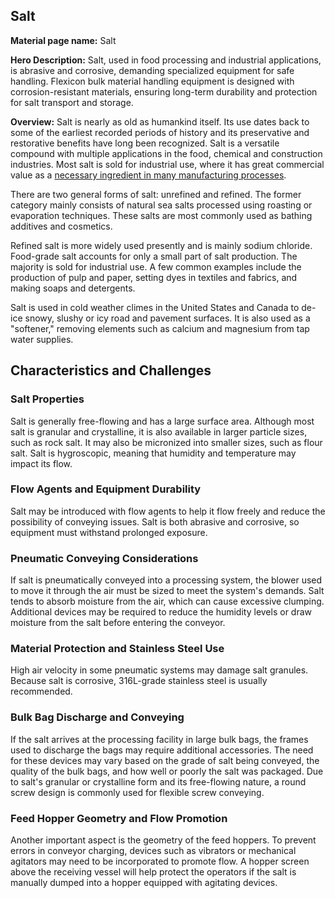 ## Salt

**Material page name:** Salt

**Hero Description:** Salt, used in food processing and industrial applications, is abrasive and corrosive, demanding specialized equipment for safe handling. Flexicon bulk material handling equipment is designed with corrosion-resistant materials, ensuring long-term durability and protection for salt transport and storage.

**Overview:** Salt is nearly as old as humankind itself. Its use dates back to some of the earliest recorded periods of history and its preservative and restorative benefits have long been recognized. Salt is a versatile compound with multiple applications in the food, chemical and construction industries. Most salt is sold for industrial use, where it has great commercial value as a [necessary ingredient in many manufacturing processes](https://www.ncbi.nlm.nih.gov/books/NBK254244/).

There are two general forms of salt: unrefined and refined. The former category mainly consists of natural sea salts processed using roasting or evaporation techniques. These salts are most commonly used as bathing additives and cosmetics.

Refined salt is more widely used presently and is mainly sodium chloride. Food-grade salt accounts for only a small part of salt production. The majority is sold for industrial use. A few common examples include the production of pulp and paper, setting dyes in textiles and fabrics, and making soaps and detergents.

Salt is used in cold weather climes in the United States and Canada to de-ice snowy, slushy or icy road and pavement surfaces. It is also used as a "softener," removing elements such as calcium and magnesium from tap water supplies.

## Characteristics and Challenges

### Salt Properties

Salt is generally free-flowing and has a large surface area. Although most salt is granular and crystalline, it is also available in larger particle sizes, such as rock salt. It may also be micronized into smaller sizes, such as flour salt. Salt is hygroscopic, meaning that humidity and temperature may impact its flow.

### Flow Agents and Equipment Durability

Salt may be introduced with flow agents to help it flow freely and reduce the possibility of conveying issues. Salt is both abrasive and corrosive, so equipment must withstand prolonged exposure.

### Pneumatic Conveying Considerations

If salt is pneumatically conveyed into a processing system, the blower used to move it through the air must be sized to meet the system's demands. Salt tends to absorb moisture from the air, which can cause excessive clumping. Additional devices may be required to reduce the humidity levels or draw moisture from the salt before entering the conveyor.

### Material Protection and Stainless Steel Use

High air velocity in some pneumatic systems may damage salt granules. Because salt is corrosive, 316L-grade stainless steel is usually recommended.

### Bulk Bag Discharge and Conveying

If the salt arrives at the processing facility in large bulk bags, the frames used to discharge the bags may require additional accessories. The need for these devices may vary based on the grade of salt being conveyed, the quality of the bulk bags, and how well or poorly the salt was packaged. Due to salt's granular or crystalline form and its free-flowing nature, a round screw design is commonly used for flexible screw conveying.

### Feed Hopper Geometry and Flow Promotion

Another important aspect is the geometry of the feed hoppers. To prevent errors in conveyor charging, devices such as vibrators or mechanical agitators may need to be incorporated to promote flow. A hopper screen above the receiving vessel will help protect the operators if the salt is manually dumped into a hopper equipped with agitating devices.
